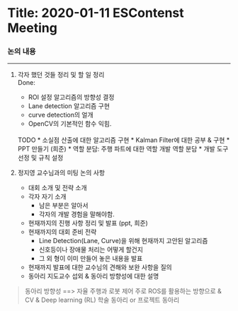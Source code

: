 # Title: 2020-01-11 ESContenst Meeting

### 논의 내용
-------------------------------------------------------------------  
1. 각자 했던 것들 정리 및 할 일 정리  
    Done:  
    * ROI 설정 알고리즘의 방향성 결정  
    * Lane detection 알고리즘 구현  
    * curve detection의 얼개  
    * OpenCV의 기본적인 함수 익힘.
    <br>
    TODO    
    * 소실점 산출에 대한 알고리즘 구현    
    * Kalman Filter에 대한 공부 & 구현    
    * PPT 만들기 (희준)    
    * 역할 분담: 주행 파트에 대한 역할 개발 역할 분담    
    * 개발 도구 선정 및 규칙 설정  
    <br>

2. 정지영 교수님과의 미팅 논의 사항  
    * 대회 소개 및 전략 소개  
    * 각자 자기 소개  
        * 남은 부분은 알아서  
        * 각자의 개발 경험을 말해야함.  
    * 현재까지의 진행 사항 정리 및 발표 (ppt, 희준)  
    * 현재까지의 대회 준비 전략  
        * Line Detection(Lane, Curve)을 위해 현재까지 고안된 알고리즘  
        * 신호등이나 장애물 처리는 어떻게 할건지  
        * 그 외 형이 이미 만들어 놓은 내용을 발표  
    * 현재까지 발표에 대한 교수님의 견해와 보완 사항을 질의
    * 동아리 지도교수 섭외 & 동아리 방향성에 대한 설명

> 동아리 방향성 ==> 자율 주행과 로봇 제어
> 주로 ROS를 활용하는 방향으로 & CV & Deep learning (RL)
> 학술 동아리 or 프로젝트 동아리